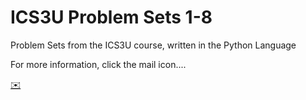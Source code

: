 # ICS3U Problem Sets 1-8

Problem Sets from the ICS3U course, written in the Python Language

For more information, click the mail icon....


[✉️](mailto:1nayalashm@gmail.com)
